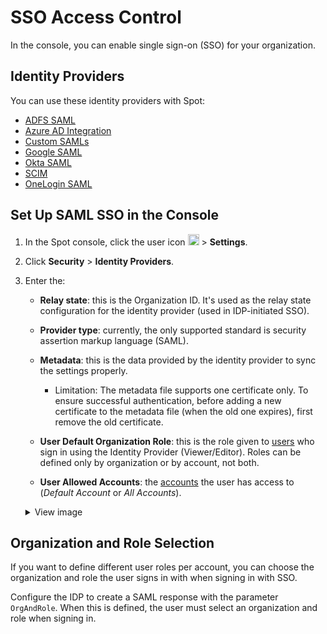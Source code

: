 # SSO Access Control

In the console, you can enable single sign-on (SSO) for your organization.

## Identity Providers

You can use these identity providers with Spot:

- [ADFS SAML](administration/identity-providers/adfs-saml-authentication)
- [Azure AD Integration](administration/identity-providers/azure-active-directory-integration)
- [Custom SAMLs](administration/identity-providers/custom-saml-idp-configuration)
- [Google SAML](administration/identity-providers/google-saml-authentication)
- [Okta SAML](administration/identity-providers/okta-saml-authentication)
- [SCIM](administration/identity-providers/scim)
- [OneLogin SAML](administration/identity-providers/onelogin-saml-authentication)

## Set Up SAML SSO in the Console

1. In the Spot console, click the user icon <img height="18" src="https://docs.spot.io/administration/_media/usericon.png" />  > **Settings**.
2. Click **Security** > **Identity Providers**.
4. Enter the:
    * **Relay state**: this is the Organization ID. It's used as the relay state configuration for the identity provider (used in IDP-initiated SSO).
    * **Provider type**: currently, the only supported standard is security assertion markup language (SAML).
    * **Metadata**: this is the data provided by the identity provider to sync the settings properly.
      * Limitation: The metadata file supports one certificate only. To ensure successful authentication, before adding a new certificate to the metadata file (when the old one expires), first remove the old certificate.
  
 
    * **User Default Organization Role**: this is the role given to [users](administration/users/) who sign in using the Identity Provider (Viewer/Editor). Roles can be defined only by organization or by account, not both.
    * **User Allowed Accounts**: the [accounts](https://docs.spot.io/administration/organizations/) the user has access to (<i>Default Account</i> or <i>All Accounts</i>).
    
   <details>
        <summary markdown="span">View image</summary>
        <img width="500" src="/administration/_media/sss-access-control-01a.png" />

      </details>

## Organization and Role Selection

If you want to define different user roles per account, you can choose the organization and role the user signs in with when signing in with SSO.

Configure the IDP to create a SAML response with the parameter `OrgAndRole`. When this is defined, the user must select an organization and role when signing in.
